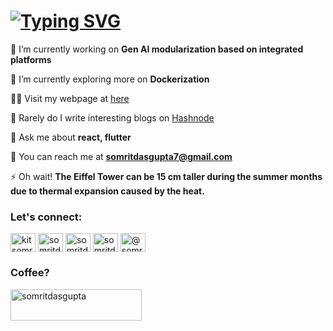 <h1 align="left">
 <abc><a href="https://git.io/typing-svg"><img src="https://readme-typing-svg.demolab.com?font=Fira+Code&weight=700&duration=3000&pause=1000&color=BABABA&background=47464600&random=false&width=600&lines=Hey+ I'm+Somrit+%F0%9F%91%8B;I'm+a+Developer, oh!+also+an+extraordinaire.;" alt="Typing SVG" /></a>
 </abc> 
</h1> 

🔭 I’m currently working on **Gen AI modularization based on integrated platforms**

🌱 I’m currently exploring more on **Dockerization**

👨‍💻 Visit my webpage at [here](https://somrit.vercel.app)

📝 Rarely do I write interesting blogs on [Hashnode](https://somrit.hashnode.dev)

💬 Ask me about **react, flutter**

📧 You can reach me at **somritdasgupta7@gmail.com**

⚡ Oh wait! **The Eiffel Tower can be 15 cm taller during the summer months due to thermal expansion caused by the heat.**

<h3 align="left">Let's connect:</h3>
<p align="left">
<a href="https://twitter.com/kitsomrit" target="blank"><img align="center" src="https://raw.githubusercontent.com/rahuldkjain/github-profile-readme-generator/master/src/images/icons/Social/twitter.svg" alt="kitsomrit" height="30" width="40" /></a>
<a href="https://linkedin.com/in/somritdasgupta" target="blank"><img align="center" src="https://raw.githubusercontent.com/rahuldkjain/github-profile-readme-generator/master/src/images/icons/Social/linked-in-alt.svg" alt="somritdasgupta" height="30" width="40" /></a>
<a href="https://fb.com/somritdasgupta" target="blank"><img align="center" src="https://raw.githubusercontent.com/rahuldkjain/github-profile-readme-generator/master/src/images/icons/Social/facebook.svg" alt="somritdasgupta" height="30" width="40" /></a>
<a href="https://instagram.com/somritdasgupta" target="blank"><img align="center" src="https://raw.githubusercontent.com/rahuldkjain/github-profile-readme-generator/master/src/images/icons/Social/instagram.svg" alt="somritdasgupta" height="30" width="40" /></a>
<a href="https://hashnode.com/@somritdasgupta" target="blank"><img align="center" src="https://raw.githubusercontent.com/rahuldkjain/github-profile-readme-generator/master/src/images/icons/Social/hashnode.svg" alt="@somritdasgupta" height="30" width="40" /></a>
</p>


<h3 align="left">Coffee?</h3>
<p><a href="https://www.buymeacoffee.com/somritdasgupta"> <img align="left" src="https://cdn.buymeacoffee.com/buttons/v2/default-yellow.png" height="50" width="210" alt="somritdasgupta" /></a></p><br><br>
